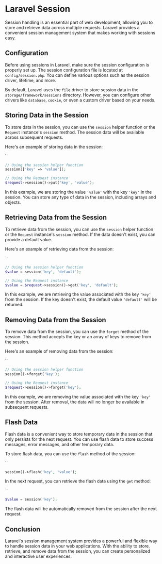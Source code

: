 # Laravel Session

Session handling is an essential part of web development, allowing you to store and retrieve data across multiple requests. Laravel provides a convenient session management system that makes working with sessions easy.

## Configuration

Before using sessions in Laravel, make sure the session configuration is properly set up. The session configuration file is located at `config/session.php`. You can define various options such as the session driver, lifetime, and more.

By default, Laravel uses the `file` driver to store session data in the `storage/framework/sessions` directory. However, you can configure other drivers like `database`, `cookie`, or even a custom driver based on your needs.

## Storing Data in the Session

To store data in the session, you can use the `session` helper function or the `Request` instance's `session` method. The session data will be available across subsequent requests.

Here's an example of storing data in the session:

``
```php
// Using the session helper function
session(['key' => 'value']);

// Using the Request instance
$request->session()->put('key', 'value');
```

In this example, we are storing the value `'value'` with the key `'key'` in the session. You can store any type of data in the session, including arrays and objects.

## Retrieving Data from the Session

To retrieve data from the session, you can use the `session` helper function or the `Request` instance's `session` method. If the data doesn't exist, you can provide a default value.

Here's an example of retrieving data from the session:

``
```php
// Using the session helper function
$value = session('key', 'default');

// Using the Request instance
$value = $request->session()->get('key', 'default');
```

In this example, we are retrieving the value associated with the key `'key'` from the session. If the key doesn't exist, the default value `'default'` will be returned.

## Removing Data from the Session

To remove data from the session, you can use the `forget` method of the session. This method accepts the key or an array of keys to remove from the session.

Here's an example of removing data from the session:

``
```php
// Using the session helper function
session()->forget('key');

// Using the Request instance
$request->session()->forget('key');
```

In this example, we are removing the value associated with the key `'key'` from the session. After removal, the data will no longer be available in subsequent requests.

## Flash Data

Flash data is a convenient way to store temporary data in the session that only persists for the next request. You can use flash data to store success messages, error messages, and other temporary data.

To store flash data, you can use the `flash` method of the session:

``
```php
session()->flash('key', 'value');
```

In the next request, you can retrieve the flash data using the `get` method:

``
```php
$value = session('key');
```

The flash data will be automatically removed from the session after the next request.

## Conclusion

Laravel's session management system provides a powerful and flexible way to handle session data in your web applications. With the ability to store, retrieve, and remove data from the session, you can create personalized and interactive user experiences.
